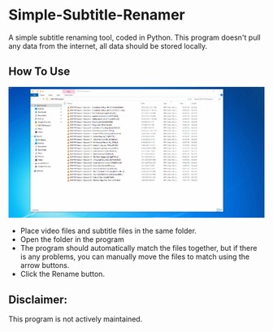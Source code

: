 # Simple-Subtitle-Renamer
 
 A simple subtitle renaming tool, coded in Python. This program doesn't pull any data from the internet, all data should be stored locally.

## How To Use

<img src='./misc/HowToUse.gif'>

- Place video files and subtitle files in the same folder.
- Open the folder in the program
- The program should automatically match the files together, but if there is any problems, you can manually move the files to match using the arrow buttons.
- Click the Rename button.

## Disclaimer:

This program is not actively maintained. 
